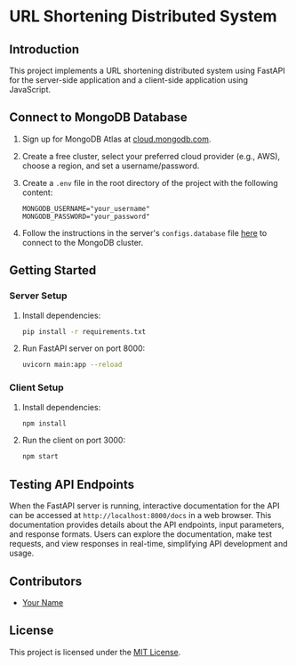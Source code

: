 # URL Shortening Distributed System

## Introduction
This project implements a URL shortening distributed system using FastAPI for the server-side application and a client-side application using JavaScript.

## Connect to MongoDB Database
1. Sign up for MongoDB Atlas at [cloud.mongodb.com](https://cloud.mongodb.com/).
2. Create a free cluster, select your preferred cloud provider (e.g., AWS), choose a region, and set a username/password.
3. Create a `.env` file in the root directory of the project with the following content:

    ```plaintext
    MONGODB_USERNAME="your_username"
    MONGODB_PASSWORD="your_password"
    ```

4. Follow the instructions in the server's `configs.database` file [here](https://github.com/divaamahajan/URLshortening-distributed-system/blob/main/server/config/database.py) to connect to the MongoDB cluster.

## Getting Started
### Server Setup
1. Install dependencies:
    ```bash
    pip install -r requirements.txt
    ```
2. Run FastAPI server on port 8000:
    ```bash
    uvicorn main:app --reload
    ```

### Client Setup
1. Install dependencies:
    ```bash
    npm install
    ```
2. Run the client on port 3000:
    ```bash
    npm start
    ```

## Testing API Endpoints
When the FastAPI server is running, interactive documentation for the API can be accessed at `http://localhost:8000/docs` in a web browser. This documentation provides details about the API endpoints, input parameters, and response formats. Users can explore the documentation, make test requests, and view responses in real-time, simplifying API development and usage.

## Contributors
- [Your Name](https://github.com/your_username)

## License
This project is licensed under the [MIT License](https://opensource.org/licenses/MIT).
